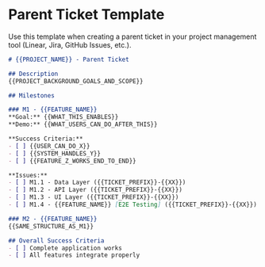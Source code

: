 # Parent Ticket Template

Use this template when creating a parent ticket in your project management tool (Linear, Jira, GitHub Issues, etc.).

```markdown
# {{PROJECT_NAME}} - Parent Ticket

## Description
{{PROJECT_BACKGROUND_GOALS_AND_SCOPE}}

## Milestones

### M1 - {{FEATURE_NAME}}
**Goal:** {{WHAT_THIS_ENABLES}}
**Demo:** {{WHAT_USERS_CAN_DO_AFTER_THIS}}

**Success Criteria:**
- [ ] {{USER_CAN_DO_X}}
- [ ] {{SYSTEM_HANDLES_Y}}
- [ ] {{FEATURE_Z_WORKS_END_TO_END}}

**Issues:**
- [ ] M1.1 - Data Layer ({{TICKET_PREFIX}}-{{XX}})
- [ ] M1.2 - API Layer ({{TICKET_PREFIX}}-{{XX}})
- [ ] M1.3 - UI Layer ({{TICKET_PREFIX}}-{{XX}})
- [ ] M1.4 - {{FEATURE_NAME}} [E2E Testing] ({{TICKET_PREFIX}}-{{XX}}) {{SLOW MODE ONLY}}

### M2 - {{FEATURE_NAME}}
{{SAME_STRUCTURE_AS_M1}}

## Overall Success Criteria
- [ ] Complete application works
- [ ] All features integrate properly
```